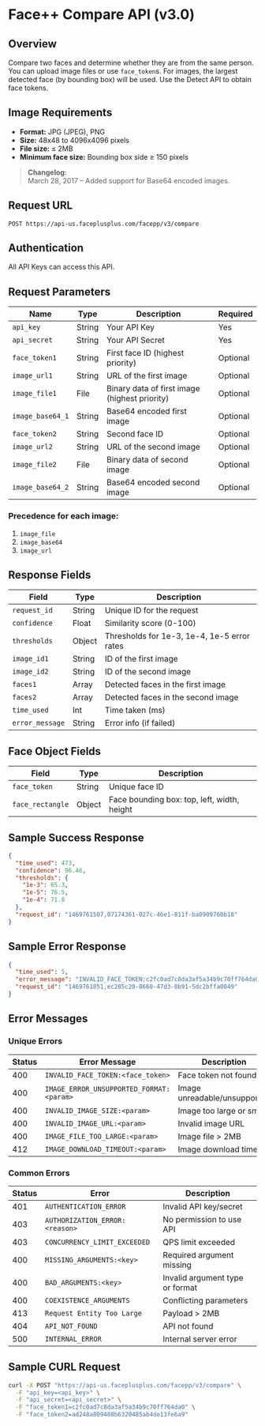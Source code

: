 
# Face++ Compare API (v3.0)

## Overview
Compare two faces and determine whether they are from the same person. You can upload image files or use `face_token`s. For images, the largest detected face (by bounding box) will be used. Use the Detect API to obtain face tokens.

## Image Requirements
- **Format:** JPG (JPEG), PNG  
- **Size:** 48x48 to 4096x4096 pixels  
- **File size:** ≤ 2MB  
- **Minimum face size:** Bounding box side ≥ 150 pixels  

> **Changelog:**  
> March 28, 2017 – Added support for Base64 encoded images.

## Request URL
```
POST https://api-us.faceplusplus.com/facepp/v3/compare
```

## Authentication
All API Keys can access this API.

## Request Parameters

| Name             | Type   | Description                                   | Required |
|------------------|--------|-----------------------------------------------|----------|
| `api_key`        | String | Your API Key                                  | Yes      |
| `api_secret`     | String | Your API Secret                               | Yes      |
| `face_token1`    | String | First face ID (highest priority)              | Optional |
| `image_url1`     | String | URL of the first image                        | Optional |
| `image_file1`    | File   | Binary data of first image (highest priority) | Optional |
| `image_base64_1` | String | Base64 encoded first image                    | Optional |
| `face_token2`    | String | Second face ID                                | Optional |
| `image_url2`     | String | URL of the second image                       | Optional |
| `image_file2`    | File   | Binary data of second image                   | Optional |
| `image_base64_2` | String | Base64 encoded second image                   | Optional |

### Precedence for each image:
1. `image_file`
2. `image_base64`
3. `image_url`

## Response Fields

| Field         | Type    | Description |
|---------------|---------|-------------|
| `request_id`  | String  | Unique ID for the request |
| `confidence`  | Float   | Similarity score (0-100) |
| `thresholds`  | Object  | Thresholds for 1e-3, 1e-4, 1e-5 error rates |
| `image_id1`   | String  | ID of the first image |
| `image_id2`   | String  | ID of the second image |
| `faces1`      | Array   | Detected faces in the first image |
| `faces2`      | Array   | Detected faces in the second image |
| `time_used`   | Int     | Time taken (ms) |
| `error_message` | String | Error info (if failed) |

## Face Object Fields

| Field           | Type   | Description |
|------------------|--------|-------------|
| `face_token`     | String | Unique face ID |
| `face_rectangle` | Object | Face bounding box: top, left, width, height |

## Sample Success Response
```json
{
  "time_used": 473,
  "confidence": 96.46,
  "thresholds": {
    "1e-3": 65.3,
    "1e-5": 76.5,
    "1e-4": 71.8
  },
  "request_id": "1469761507,07174361-027c-46e1-811f-ba0909760b18"
}
```

## Sample Error Response
```json
{
  "time_used": 5,
  "error_message": "INVALID_FACE_TOKEN:c2fc0ad7c8da3af5a34b9c70ff764da0",
  "request_id": "1469761051,ec285c20-8660-47d3-8b91-5dc2bffa0049"
}
```

## Error Messages

### Unique Errors

| Status | Error Message | Description |
|--------|----------------|-------------|
| 400 | `INVALID_FACE_TOKEN:<face_token>` | Face token not found |
| 400 | `IMAGE_ERROR_UNSUPPORTED_FORMAT:<param>` | Image unreadable/unsupported |
| 400 | `INVALID_IMAGE_SIZE:<param>` | Image too large or small |
| 400 | `INVALID_IMAGE_URL:<param>` | Invalid image URL |
| 400 | `IMAGE_FILE_TOO_LARGE:<param>` | Image file > 2MB |
| 412 | `IMAGE_DOWNLOAD_TIMEOUT:<param>` | Image download timeout |

### Common Errors

| Status | Error | Description |
|--------|-------|-------------|
| 401 | `AUTHENTICATION_ERROR` | Invalid API key/secret |
| 403 | `AUTHORIZATION_ERROR:<reason>` | No permission to use API |
| 403 | `CONCURRENCY_LIMIT_EXCEEDED` | QPS limit exceeded |
| 400 | `MISSING_ARGUMENTS:<key>` | Required argument missing |
| 400 | `BAD_ARGUMENTS:<key>` | Invalid argument type or format |
| 400 | `COEXISTENCE_ARGUMENTS` | Conflicting parameters |
| 413 | `Request Entity Too Large` | Payload > 2MB |
| 404 | `API_NOT_FOUND` | API not found |
| 500 | `INTERNAL_ERROR` | Internal server error |

## Sample CURL Request
```bash
curl -X POST "https://api-us.faceplusplus.com/facepp/v3/compare" \
  -F "api_key=<api_key>" \
  -F "api_secret=<api_secret>" \
  -F "face_token1=c2fc0ad7c8da3af5a34b9c70ff764da0" \
  -F "face_token2=ad248a809408b6320485ab4de13fe6a9"
```
